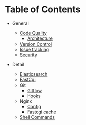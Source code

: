 # Table of Contents

* General
  * [Code Quality]()
    * [Architecture](/general/architecture/README.md)
  * [Version Control](/general/version-control/README.md)
  * [Issue tracking]()
  * [Security](/general/security/README.md)

* Detail
  * [Elasticsearch](/detail/elasticsearch/README.md)
  * [FastCgi](/detail/fastcgi/README.md)
  * Git
    * [Gitflow](/detail/git/gitflow/README.md)
    * [Hooks](/detail/git/hooks/README.md)
  * Nginx
    * [Config](/detail/nginx/config/README.md)
    * [Fastcgi cache](/detail/nginx/fastcgi-cache/README.md)
  * [Shell Commands](/detail/shell/README.md)

